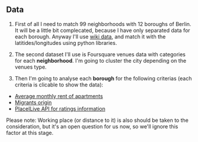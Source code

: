 <h2>Data</h2>

1) First of all I need to match 99 neighborhoods with 12 boroughs of Berlin. It will be a little bit complecated, because I have only separated data for each borough. 
Anyway I'll use <a href="https://en.wikipedia.org/wiki/Boroughs_and_neighborhoods_of_Berlin">wiki data</a>, and match it with the latitides/longitudes using python libraries.

2) The second dataset I'll use is Foursquare venues data with categories for each <b>neighborhood</b>. I'm going to cluster the city depending on the venues type.

3) Then I'm going to analyse each <b>borough</b> for the following criterias (each criteria is clicable to show the data):
<ul>
	<li><a href="https://www.statista.com/statistics/781217/rent-costs-berlin-areas-apartment-size/">Average monthly rent of apartments</a></li>
	<li><a href="https://en.wikipedia.org/wiki/Demographics_of_Berlin">Migrants origin</a></li>
	<li><a href="https://api.placeilive.com/v1/">PlaceILive API for ratings information</a></li>
</ul>

Please note: Working place (or distance to it) is also should be taken to the consideration, but it's an open question for us now, so we'll ignore this factor at this stage.



